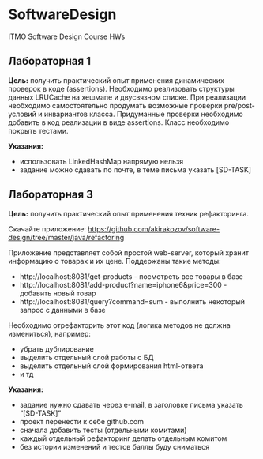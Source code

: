 # SoftwareDesign
ITMO Software Design Course HWs

## Лабораторная 1

<b>Цель:</b> получить практический опыт применения динамических проверок в коде (assertions).
Необходимо реализовать структуры данных LRUCache на хешмапе и двусвязном списке. При
реализации необходимо самостоятельно продумать возможные проверки pre/post-условий и
инвариантов класса. Придуманные проверки необходимо добавить в код реализации в виде
assertions. Класс необходимо покрыть тестами.

<b>Указания:</b>
* использовать LinkedHashMap напрямую нельзя
* задание можно сдавать по почте, в теме письма указать [SD-TASK]


## Лабораторная 3
<b>Цель:</b> получить практический опыт применения техник рефакторинга.

Скачайте приложение: https://github.com/akirakozov/software-design/tree/master/java/refactoring

Приложение представляет собой простой web-server, который хранит информацию о товарах и их цене. Поддержаны такие методы:

*	http://localhost:8081/get-products - посмотреть все товары в базе
*	http://localhost:8081/add-product?name=iphone6&price=300 - добавить новый товар
*	http://localhost:8081/query?command=sum - выполнить некоторый запрос с данными в базе

Необходимо отрефакторить этот код (логика методов не должна измениться), например:
*	убрать дублирование
*	выделить отдельный слой работы с БД
*	выделить отдельный слой формирования html-ответа
*	и тд

<b>Указания:</b>
*	задание нужно сдавать через e-mail, в заголовке письма указать “[SD-TASK]”
*	проект перенести к себе github.com
*	сначала добавить тесты (отдельными комитами)
* каждый отдельный рефакторинг делать отдельным комитом
*	без истории изменений и тестов баллы буду сниматься
